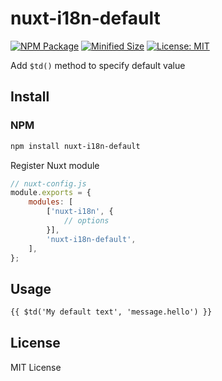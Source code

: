 # nuxt-i18n-default

[![NPM Package](https://img.shields.io/npm/v/nuxt-i18n-default.svg?style=flat-square)](https://www.npmjs.org/package/nuxt-i18n-default)
[![Minified Size](https://img.shields.io/bundlephobia/min/nuxt-i18n-default.svg?style=flat-square)](https://bundlephobia.com/result?p=nuxt-i18n-default)
[![License: MIT](https://img.shields.io/badge/License-MIT-yellow.svg?style=flat-square)](https://github.com/shrpne/nuxt-i18n-default/blob/master/LICENSE)

Add `$td()` method to specify default value

[ci-img]:  https://travis-ci.org/shrpne/nuxt-i18n-default.svg
[ci]:      https://travis-ci.org/shrpne/nuxt-i18n-default


## Install

### NPM

```bash
npm install nuxt-i18n-default
```

Register Nuxt module
```js
// nuxt-config.js
module.exports = {
    modules: [
        ['nuxt-i18n', {
            // options
        }],
        'nuxt-i18n-default',
    ],
};
```

## Usage

```html
{{ $td('My default text', 'message.hello') }}
``` 


## License

MIT License
